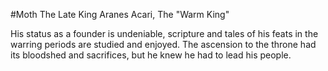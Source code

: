 #Moth
The Late King Aranes Acari, The "Warm King" 

His status as a founder is undeniable, scripture and tales of his feats in the warring periods are studied and enjoyed. The ascension to the throne had its bloodshed and sacrifices, but he knew he had to lead his people. 